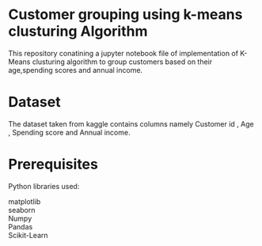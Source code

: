 
# Customer grouping using k-means clusturing Algorithm
This repository conatining a jupyter notebook file of implementation of K-Means clusturing algorithm to group customers based on their age,spending scores and annual income.

# Dataset
The dataset taken from kaggle contains columns namely Customer id , Age , Spending score and Annual income.

# Prerequisites
Python libraries used:   

matplotlib   
seaborn   
Numpy   
Pandas   
Scikit-Learn  
